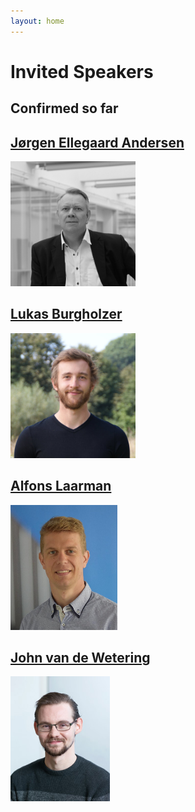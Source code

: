 ```yaml
---
layout: home
---
```


# Invited Speakers

## Confirmed so far

## [Jørgen Ellegaard Andersen](https://www.sdu.dk/da/forskning/dias/researchers/chairs/joergen-ellegaard-andersen)

<img src="assets/images/joergen.jpg" alt="Jørgen" height="200"/>

## [Lukas Burgholzer](https://burgholzer.me/)

<img src="assets/images/lukas.jpg" alt="Lukas" height="200"/>

## [Alfons Laarman](https://alfons.laarman.com/)

<img src="assets/images/alfons.jpg" alt="Alfons" height="200"/>

## [John van de Wetering](https://vdwetering.name/)

<img src="assets/images/john.jpg" alt="John" height="200"/>
